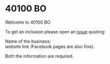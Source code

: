 # 40100 BO
Welcome to 40100 BO   
 
     
To get an inclusion please open an <a href="https://github.com/par7133/40100bo/issues">issue</a> quoting:

Name of the business;   
website link (Facebook pages are also fine).   
   
Both the information are required.

